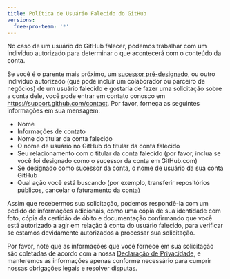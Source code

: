```yaml
---
title: Política de Usuário Falecido do GitHub
versions:
  free-pro-team: '*'
---
```


No caso de um usuário do GitHub falecer, podemos trabalhar com um indivíduo autorizado para determinar o que acontecerá com o conteúdo da conta.

Se você é o parente mais próximo, um [sucessor pré-designado](/github/setting-up-and-managing-your-github-user-account/maintaining-ownership-continuity-of-your-user-accounts-repositories), ou outro indivíduo autorizado (que pode incluir um colaborador ou parceiro de negócios) de um usuário falecido e gostaria de fazer uma solicitação sobre a conta dele, você pode entrar em contato conosco em https://support.github.com/contact. Por favor, forneça as seguintes informações em sua mensagem:

- Nome
- Informações de contato
- Nome do titular da conta falecido
- O nome de usuário no GitHub do titular da conta falecido
- Seu relacionamento com o titular da conta falecido (por favor, inclua se você foi designado como o sucessor da conta em GitHub.com)
- Se designado como sucessor da conta, o nome de usuário da sua conta GitHub
- Qual ação você está buscando (por exemplo, transferir repositórios públicos, cancelar o faturamento da conta)

Assim que recebermos sua solicitação, podemos respondê-la com um pedido de informações adicionais, como uma cópia de sua identidade com foto, cópia da certidão de óbito e documentação confirmando que você está autorizado a agir em relação à conta do usuário falecido, para verificar se estamos devidamente autorizados a processar sua solicitação.

Por favor, note que as informações que você fornece em sua solicitação são coletadas de acordo com a nossa [Declaração de Privacidade](/github/site-policy/github-privacy-statement), e manteremos as informações apenas conforme necessário para cumprir nossas obrigações legais e resolver disputas.
